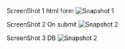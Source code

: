 ScreenShot 1 html form
![Snapshot 1](https://cloud.githubusercontent.com/assets/16937627/13230180/6b2004ee-d9ca-11e5-9545-7076c4879a02.JPG)

ScreenShot 2 On submit
![Snapshot 2](https://cloud.githubusercontent.com/assets/16937627/13230196/79c7f2a4-d9ca-11e5-8619-cc1ce96d6d75.JPG)

ScreenShot 3 DB
![Snapshot 2](https://cloud.githubusercontent.com/assets/16937627/13230211/857e6d1c-d9ca-11e5-81d7-b224782ddb55.JPG)